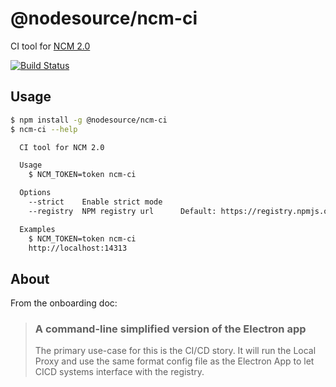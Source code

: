 # @nodesource/ncm-ci
CI tool for [NCM 2.0](https://github.com/nodesource/ncm)

[![Build Status](http://badges.control-tower.nodesource.io/ncm-ci/status.svg)](https://us-west-2.console.aws.amazon.com/codebuild/home?region=us-west-2#/projects/ncm-ci-ci/view)

## Usage

```bash
$ npm install -g @nodesource/ncm-ci
$ ncm-ci --help

  CI tool for NCM 2.0

  Usage
    $ NCM_TOKEN=token ncm-ci

  Options
    --strict    Enable strict mode
    --registry  NPM registry url      Default: https://registry.npmjs.org

  Examples
    $ NCM_TOKEN=token ncm-ci
    http://localhost:14313

```

## About

From the onboarding doc:

> ### A command-line simplified version of the Electron app
> The primary use-case for this is the CI/CD story. It will run the Local Proxy and use the same format config file as the Electron App to let CICD systems interface with the registry.